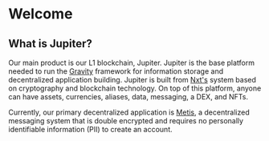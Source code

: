 # Welcome

## What is Jupiter?

Our main product is our L1 blockchain, Jupiter. Jupiter is the base platform needed to run the [Gravity](https://github.com/jupiter-project/gravity) framework for information storage and decentralized application building. Jupiter is built from [Nxt's](https://nxt.org) system based on cryptography and blockchain technology. On top of this platform, anyone can have assets, currencies, aliases, data, messaging, a DEX, and NFTs.

Currently, our primary decentralized application is [Metis](https://getmetis.io), a decentralized messaging system that is double encrypted and requires no personally identifiable information \(PII\) to create an account.

